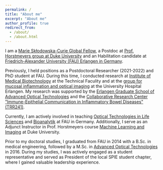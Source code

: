 ```yaml
---
permalink: /
title: "About me"
excerpt: "About me"
author_profile: true
redirect_from: 
  - /about/
  - /about.html
---
```


I am a [Marie Skłodowska-Curie Global Fellow](https://marie-sklodowska-curie-actions.ec.europa.eu/news/marie-sklodowska-curie-actions-award-eu257-million-to-postdoctoral-fellows-in-2022), a Postdoc at [Prof. Horstmeyers group at Duke University](https://horstmeyer.pratt.duke.edu/people/lucas-kreiss) and an Habilitation candidate at [Friedrich-Alexander University (FAU) Erlangen in Germany](https://www.tf.fau.eu/). 

Previously, I held positions as a Postdoctoral Researcher (2021-2022) and PhD student at FAU. During this time, I conducted research at [Institute of Medical Biotechnology](https://www.mbt.tf.fau.de/person/lucas-kreiss/) at the Technical Faculity and at the [group for mucosal inflammation and optical imaging](https://www.medizin1.uk-erlangen.de/forschung/arbeitsgruppen/ag-prof-m-waldner/) at the University Hospital Erlangen. My research was supported by the [Erlangen Graduate School of Advanced Optical Technologies](https://www.saot.fau.de/) and the [Collaborative Research Center "Immune-Epithelial Communication in Inflammatory Bowel Diseases" (TRR241)](https://transregio241-en.webspace.rrze.de/).


Currently, I am actively involved in teaching [Optical Technologies in Life Sciences](https://www.campo.fau.de/qisserver/pages/startFlow.xhtml?_flowId=detailView-flow&unitId=87849&periodId=395) and [Bioanalytik](https://www.campo.fau.de/qisserver/pages/startFlow.xhtml?_flowId=detailView-flow&unitId=104747&periodId=387) at FAU in Germany. Additionally, I serve as an Adjunct Instructor in Prof. Horstmeyers course [Machine Learning and Imaging](https://deepimaging.github.io/syllabus/) at Duke University.

Prior to my doctoral studies, I graduated from FAU in 2014 with a B.Sc. in medical engineering, followed by a M.Sc. in [Advanced Optical Technologies](https://www.maot.studium.fau.de/) in 2016. During my studies, I was actively engaged as a student representative and served as President of the local SPIE student chapter, where I gained valuable leadership experience.
